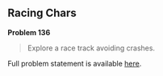 Racing Chars
------------

**Problem 136**

> Explore a race track avoiding crashes.

Full problem statement is available [here][mirror].

[mirror]: https://github.com/rdtsc/codeeval-problem-statements/tree/master/easy/136-racing-chars/
          "View Problem Statement Mirror"
